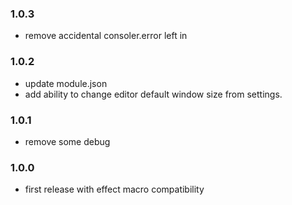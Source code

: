 ### 1.0.3
* remove accidental consoler.error left in

### 1.0.2
* update module.json
* add ability to change editor default window size from settings.

### 1.0.1
* remove some debug

### 1.0.0
* first release with effect macro compatibility
